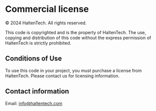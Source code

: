 # Commercial license

© 2024 HaltenTech. All rights reserved.

This code is copyrighted and is the property of HaltenTech. The use, copying and distribution of this code without the express permission of HaltenTech is strictly prohibited.

## Conditions of Use

To use this code in your project, you must purchase a license from HaltenTech. Please contact us for licensing information.

## Contact information

Email: <info@haltentech.com>
